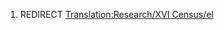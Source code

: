 1.  REDIRECT [Translation:Research/XVI
    Census/el](Translation:Research/XVI_Census/el "wikilink")
